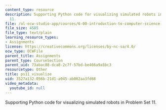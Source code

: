 ```yaml
---
content_type: resource
description: Supporting Python code for visualizing simulated robots in Problem Set
  11.
file: /ol-ocw-studio-app/courses/6-00-introduction-to-computer-science-and-programming-fall-2008/3527a132056b21d1a945ab002aa3fd68_ps11_visualize.py
file_size: 4585
file_type: text/plain
learning_resource_types:
- Assignments
license: https://creativecommons.org/licenses/by-nc-sa/4.0/
ocw_type: OCWFile
parent_title: Assignments
parent_type: CourseSection
parent_uid: 73abac88-dca8-2c7f-57bd-be466a9a5bc3
resourcetype: Other
title: ps11_visualize
uid: 3527a132-056b-21d1-a945-ab002aa3fd68
video_metadata:
  youtube_id: null
---
```

Supporting Python code for visualizing simulated robots in Problem Set 11.